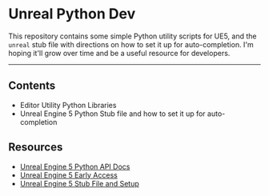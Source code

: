 Unreal Python Dev
================================

This repository contains some simple Python utility scripts for UE5, and the `unreal` stub file with directions on how to set it up for auto-completion. I'm hoping it'll grow over time and be a useful resource for developers.

---

## Contents
- Editor Utility Python Libraries 
- Unreal Engine 5 Python Stub file and how to set it up for auto-completion


## Resources
- [Unreal Engine 5 Python API Docs](https://docs.unrealengine.com/5.0/en-US/PythonAPI) 
- [Unreal Engine 5 Early Access](https://www.unrealengine.com/en-US/unreal-engine-5) 
- [Unreal Engine 5 Stub File and Setup](https://github.com/abcarlisle/unreal-python-dev/tree/master/stub) 

